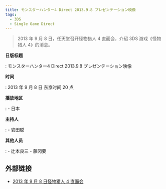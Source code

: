 ```yaml
---
title: モンスターハンター4 Direct 2013.9.8 プレゼンテーション映像
tags:
  - 3DS
  - Single Game Direct
---
```


> 2013 年 9 月 8 日，任天堂召开怪物猎人 4 直面会，介绍 3DS 游戏《怪物猎人 4》的消息。

**日版标题**

:   モンスターハンター4 Direct 2013.9.8 プレゼンテーション映像

**时间**

:   2013 年 9 月 8 日 东京时间 20 点

**播放地区**

:   - 日本

**主持人**

:   - 岩田聪

**其他人员**

:   - 辻本良三
    - 藤冈要

## 外部链接

- [2013 年 9 月 8 日怪物猎人 4 直面会](https://www.bilibili.com/video/BV11Q4y1N7oM/)
